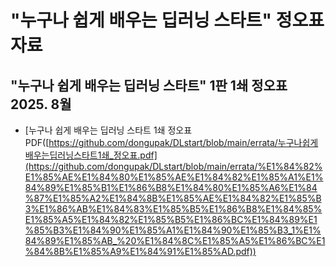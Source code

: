 # "누구나 쉽게 배우는 딥러닝 스타트" 정오표 자료
## "누구나 쉽게 배우는 딥러닝 스타트" 1판 1쇄 정오표 2025. 8월
* [누구나 쉽게 배우는 딥러닝 스타트 1쇄 정오표 PDF([https://github.com/dongupak/DLstart/blob/main/errata/누구나쉽게배우는딥러닝스타트1쇄_정오표.pdf](https://github.com/dongupak/DLstart/blob/main/errata/%E1%84%82%E1%85%AE%E1%84%80%E1%85%AE%E1%84%82%E1%85%A1%E1%84%89%E1%85%B1%E1%86%B8%E1%84%80%E1%85%A6%E1%84%87%E1%85%A2%E1%84%8B%E1%85%AE%E1%84%82%E1%85%B3%E1%86%AB%E1%84%83%E1%85%B5%E1%86%B8%E1%84%85%E1%85%A5%E1%84%82%E1%85%B5%E1%86%BC%E1%84%89%E1%85%B3%E1%84%90%E1%85%A1%E1%84%90%E1%85%B3_1%E1%84%89%E1%85%AB_%20%E1%84%8C%E1%85%A5%E1%86%BC%E1%84%8B%E1%85%A9%E1%84%91%E1%85%AD.pdf))
